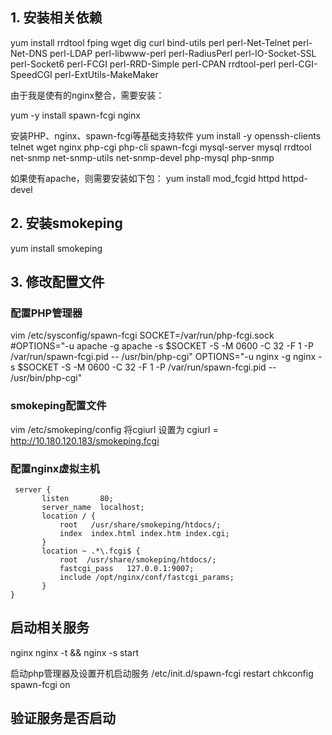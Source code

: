 ## 1. 安装相关依赖
yum install rrdtool fping wget dig curl bind-utils  perl perl-Net-Telnet perl-Net-DNS perl-LDAP perl-libwww-perl perl-RadiusPerl perl-IO-Socket-SSL perl-Socket6 perl-FCGI perl-RRD-Simple  perl-CPAN rrdtool-perl perl-CGI-SpeedCGI perl-ExtUtils-MakeMaker

由于我是使有的nginx整合，需要安装：

yum -y install spawn-fcgi nginx

安装PHP、nginx、spawn-fcgi等基础支持软件
yum install -y openssh-clients telnet wget nginx php-cgi php-cli spawn-fcgi mysql-server mysql rrdtool net-snmp net-snmp-utils net-snmp-devel php-mysql php-snmp


如果使有apache，则需要安装如下包：
 yum install mod_fcgid httpd httpd-devel
 
 ## 2. 安装smokeping
 yum install smokeping
 
 ## 3. 修改配置文件
 
 ### 配置PHP管理器 
vim /etc/sysconfig/spawn-fcgi
SOCKET=/var/run/php-fcgi.sock
#OPTIONS="-u apache -g apache -s $SOCKET -S -M 0600 -C 32 -F 1 -P /var/run/spawn-fcgi.pid -- /usr/bin/php-cgi"
OPTIONS="-u nginx -g nginx -s $SOCKET -S -M 0600 -C 32 -F 1 -P /var/run/spawn-fcgi.pid -- /usr/bin/php-cgi"


 ### smokeping配置文件
 vim /etc/smokeping/config
 将cgiurl 设置为
 cgiurl   = http://10.180.120.183/smokeping.fcgi
 
 ### 配置nginx虚拟主机
 ```
  server {
        listen       80;
        server_name  localhost;
        location / {
            root   /usr/share/smokeping/htdocs/;
            index  index.html index.htm index.cgi;
        }
        location ~ .*\.fcgi$ {
            root  /usr/share/smokeping/htdocs/;
            fastcgi_pass   127.0.0.1:9007;
            include /opt/nginx/conf/fastcgi_params;
        }
}
```
## 启动相关服务
nginx 
nginx -t && nginx -s start

启动php管理器及设置开机启动服务 
/etc/init.d/spawn-fcgi restart
chkconfig spawn-fcgi on 

## 验证服务是否启动
